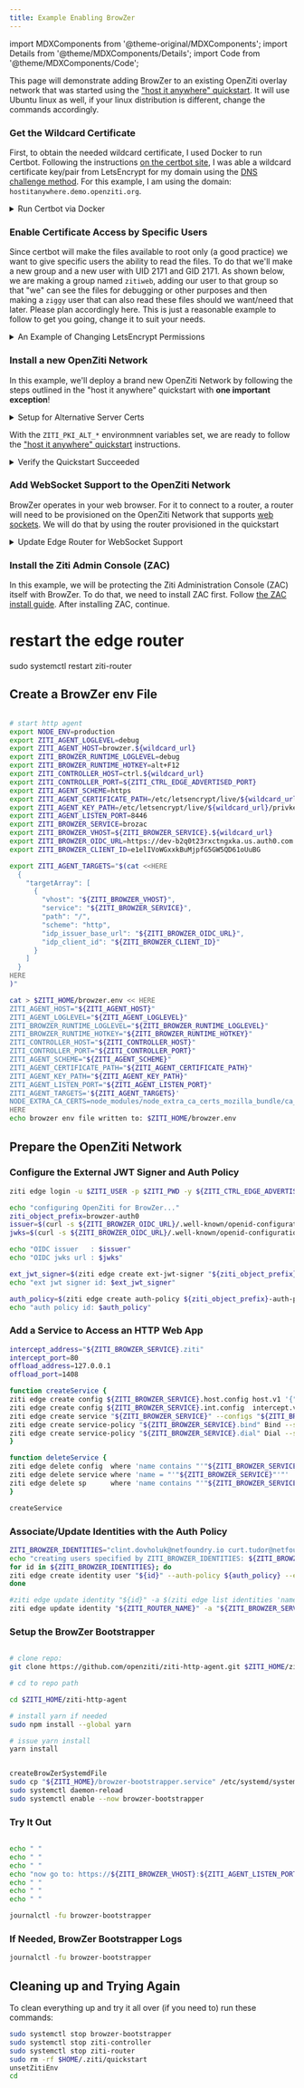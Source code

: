 ```yaml
---
title: Example Enabling BrowZer 
---
```

import MDXComponents from '@theme-original/MDXComponents';
import Details from '@theme/MDXComponents/Details';
import Code from '@theme/MDXComponents/Code';

This page will demonstrate adding BrowZer to an existing OpenZiti overlay network that was started using the
["host it anywhere" quickstart](../../../../learn/quickstarts/network/hosted.md). It will use Ubuntu linux as well, if
your linux distribution is different, change the commands accordingly.

### Get the Wildcard Certificate

First, to obtain the needed wildcard certificate, I used Docker to run Certbot. 
Following the instructions [on the certbot site](https://eff-certbot.readthedocs.io/en/stable/install.html),
I was able a wildcard certificate key/pair from LetsEncrypt for my domain using the
[DNS challenge method](https://letsencrypt.org/docs/challenge-types/#dns-01-challenge). For this example, I am using
the domain: `hostitanywhere.demo.openziti.org`.

<Details>
<summary>Run Certbot via Docker</summary>

```
wildcard_url="hostitanywhere.demo.openziti.org"
your_email="your.email@someserver.com"
sudo docker run -it --rm --name certbot \
  -v "/etc/letsencrypt:/etc/letsencrypt" \
  -v "/var/lib/letsencrypt:/var/lib/letsencrypt" \
  certbot/certbot certonly -d "*.${wildcard_url}" \
                  --manual \
                  --preferred-challenges dns \
                  --email "${your_email}" \
                  --agree-tos
```

</Details>



### Enable Certificate Access by Specific Users

Since certbot will make the files available to root only (a good practice) we want to give specific users the
ability to read the files.  To do that we'll make a new group and a new user with UID 2171 and GID 2171. As shown below,
we are making a group named `zitiweb`, adding our user to that group so that "we" can see the files for debugging or
other purposes and then making a `ziggy` user that can also read these files should we want/need that later. Please
plan accordingly here. This is just a reasonable example to follow to get you going, change it to suit your needs.

<Details>
<summary>An Example of Changing LetsEncrypt Permissions</summary>

```bash
sudo groupadd -g 2171 zitiweb
sudo useradd -u 2171 -s /bin/bash ziggy
sudo usermod -aG zitiweb ziggy
sudo usermod -aG zitiweb $USER
sudo chown -R root:zitiweb /etc/letsencrypt/
sudo chmod -R g+rx /etc/letsencrypt/
```

Log out of the shell and log back in again to gain access to the certs (notice we need to reset the wildcard_url):
```bash
wildcard_url="hostitanywhere.demo.openziti.org"
ls -l /etc/letsencrypt/live/${wildcard_url}/*
```

</Details>

### Install a new OpenZiti Network

In this example, we'll deploy a brand new OpenZiti Network by following the steps outlined in the "host it anywhere"
quickstart with __one important exception__! 

<Details>
<summary>Setup for Alternative Server Certs</summary>

Since we have just obtained some LetsEncrypt certificates, we'll enable OpenZiti with
[Alternative Server Certs](../../../../guides/alt-server-certs.md) __immediately__! To do that we'll set two new variables
introduced with v0.29.0. Notice that the `${wildcard_url}` variable needs to be set if it's not already set. Shown here
is the domain: `hostitanywhere.demo.openziti.org`:

```bash
wildcard_url="hostitanywhere.demo.openziti.org"
export ZITI_PKI_ALT_SERVER_CERT="/etc/letsencrypt/live/${wildcard_url}/fullchain.pem"
export ZITI_PKI_ALT_SERVER_KEY="/etc/letsencrypt/live/${wildcard_url}/privkey.pem"
```
</Details>

With the `ZITI_PKI_ALT_*` environmnent variables set, we are ready to follow the 
["host it anywhere" quickstart](../../../../learn/quickstarts/network/hosted.md) instructions.

<Details>
<summary>Verify the Quickstart Succeeded</summary>

After completing the quickstart, you should be able to access the controller at both the alternate server cert url. 
Notice there's no need for 'insecure' (-sk) curl mode!:
```bash
curl https://ctrl.${wildcard_url}:${ZITI_CTRL_EDGE_ADVERTISED_PORT}
```
and we should be able to curl to the non-alternative server url. Note for this we need to use `-sk` since this will
be the self-signed PKI endpoint:
```bash
curl -sk https://${ZITI_CTRL_EDGE_ADVERTISED_ADDRESS}:${ZITI_CTRL_EDGE_ADVERTISED_PORT}
```
</Details>

### Add WebSocket Support to the OpenZiti Network

BrowZer operates in your web browser. For it to connect to a router, a router will need to be provisioned on the OpenZiti
Network that supports [web sockets](https://en.wikipedia.org/wiki/WebSocket). We will do that by using the router
provisioned in the quickstart

<Details>
<summary>Update Edge Router for WebSocket Support</summary>

After completing the quickstart, you will have an edge router configuration file in the user's home directory.
Use your favorite editor, such as [`vim`](https://en.wikipedia.org/wiki/Vim_(text_editor)) to edit the file:

```bash
vi $ZITI_HOME/${ZITI_NETWORK}-edge-router.yaml
```

Locate the "binding" section, and add a section that looks like this. Make sure to change the `address` and `advertise`
fields accordingly:
```bash
  - binding: edge
    address: wss:0.0.0.0:8447
    options:
      advertise: ws.hostitanywhere.demo.openziti.org:8447
      connectTimeoutMs: 5000
      getSessionTimeout: 60
```

</Details>



### Install the Ziti Admin Console (ZAC)

In this example, we will be protecting the Ziti Administration Console (ZAC) itself with BrowZer. To do that, 
we need to install ZAC first. Follow [the ZAC install guide](../../../../learn/quickstarts/zac/index.md). 
After installing ZAC, continue.


# restart the edge router
sudo systemctl restart ziti-router

## Create a BrowZer env File

```bash

# start http agent
export NODE_ENV=production
export ZITI_AGENT_LOGLEVEL=debug
export ZITI_AGENT_HOST=browzer.${wildcard_url}
export ZITI_BROWZER_RUNTIME_LOGLEVEL=debug
export ZITI_BROWZER_RUNTIME_HOTKEY=alt+F12
export ZITI_CONTROLLER_HOST=ctrl.${wildcard_url}
export ZITI_CONTROLLER_PORT=${ZITI_CTRL_EDGE_ADVERTISED_PORT}
export ZITI_AGENT_SCHEME=https
export ZITI_AGENT_CERTIFICATE_PATH=/etc/letsencrypt/live/${wildcard_url}/fullchain.pem
export ZITI_AGENT_KEY_PATH=/etc/letsencrypt/live/${wildcard_url}/privkey.pem
export ZITI_AGENT_LISTEN_PORT=8446
export ZITI_BROWZER_SERVICE=brozac
export ZITI_BROWZER_VHOST=${ZITI_BROWZER_SERVICE}.${wildcard_url}
export ZITI_BROWZER_OIDC_URL=https://dev-b2q0t23rxctngxka.us.auth0.com
export ZITI_BROWZER_CLIENT_ID=e1elIVoWGxxkBuMjpfG5GW5QD61oUuBG

export ZITI_AGENT_TARGETS="$(cat <<HERE
  {
    "targetArray": [
      {
        "vhost": "${ZITI_BROWZER_VHOST}",
        "service": "${ZITI_BROWZER_SERVICE}",
        "path": "/",
        "scheme": "http",
        "idp_issuer_base_url": "${ZITI_BROWZER_OIDC_URL}",
        "idp_client_id": "${ZITI_BROWZER_CLIENT_ID}"
      }
    ]
  }
HERE
)"

cat > $ZITI_HOME/browzer.env << HERE
ZITI_AGENT_HOST="${ZITI_AGENT_HOST}"
ZITI_AGENT_LOGLEVEL="${ZITI_AGENT_LOGLEVEL}"
ZITI_BROWZER_RUNTIME_LOGLEVEL="${ZITI_BROWZER_RUNTIME_LOGLEVEL}"
ZITI_BROWZER_RUNTIME_HOTKEY="${ZITI_BROWZER_RUNTIME_HOTKEY}"
ZITI_CONTROLLER_HOST="${ZITI_CONTROLLER_HOST}"
ZITI_CONTROLLER_PORT="${ZITI_CONTROLLER_PORT}"
ZITI_AGENT_SCHEME="${ZITI_AGENT_SCHEME}"
ZITI_AGENT_CERTIFICATE_PATH="${ZITI_AGENT_CERTIFICATE_PATH}"
ZITI_AGENT_KEY_PATH="${ZITI_AGENT_KEY_PATH}"
ZITI_AGENT_LISTEN_PORT="${ZITI_AGENT_LISTEN_PORT}"
ZITI_AGENT_TARGETS='${ZITI_AGENT_TARGETS}'
NODE_EXTRA_CA_CERTS=node_modules/node_extra_ca_certs_mozilla_bundle/ca_bundle/ca_intermediate_root_bundle.pem
HERE
echo browzer env file written to: $ZITI_HOME/browzer.env
```

## Prepare the OpenZiti Network

### Configure the External JWT Signer and Auth Policy
```bash
ziti edge login -u $ZITI_USER -p $ZITI_PWD -y ${ZITI_CTRL_EDGE_ADVERTISED_ADDRESS}:${ZITI_CTRL_EDGE_ADVERTISED_PORT}

echo "configuring OpenZiti for BrowZer..."
ziti_object_prefix=browzer-auth0
issuer=$(curl -s ${ZITI_BROWZER_OIDC_URL}/.well-known/openid-configuration | jq -r .issuer)
jwks=$(curl -s ${ZITI_BROWZER_OIDC_URL}/.well-known/openid-configuration | jq -r .jwks_uri)

echo "OIDC issuer   : $issuer"
echo "OIDC jwks url : $jwks"

ext_jwt_signer=$(ziti edge create ext-jwt-signer "${ziti_object_prefix}-ext-jwt-signer" "${issuer}" --jwks-endpoint "${jwks}" --audience "${ZITI_BROWZER_CLIENT_ID}" --claims-property email)
echo "ext jwt signer id: $ext_jwt_signer"

auth_policy=$(ziti edge create auth-policy ${ziti_object_prefix}-auth-policy --primary-ext-jwt-allowed --primary-ext-jwt-allowed-signers ${ext_jwt_signer})
echo "auth policy id: $auth_policy"
```

### Add a Service to Access an HTTP Web App
```bash
intercept_address="${ZITI_BROWZER_SERVICE}.ziti"
intercept_port=80
offload_address=127.0.0.1
offload_port=1408

function createService {
ziti edge create config ${ZITI_BROWZER_SERVICE}.host.config host.v1 '{"protocol":"tcp", "address":"'"${offload_address}"'", "port":'${offload_port}'}'
ziti edge create config ${ZITI_BROWZER_SERVICE}.int.config  intercept.v1 '{"protocols":["tcp"],"addresses":["'"${intercept_address}"'"], "portRanges":[{"low":'${intercept_port}', "high":'${intercept_port}'}]}'
ziti edge create service "${ZITI_BROWZER_SERVICE}" --configs "${ZITI_BROWZER_SERVICE}.host.config","${ZITI_BROWZER_SERVICE}.int.config"
ziti edge create service-policy "${ZITI_BROWZER_SERVICE}.bind" Bind --service-roles "@${ZITI_BROWZER_SERVICE}" --identity-roles "#${ZITI_BROWZER_SERVICE}.binders"
ziti edge create service-policy "${ZITI_BROWZER_SERVICE}.dial" Dial --service-roles "@${ZITI_BROWZER_SERVICE}" --identity-roles "#${ZITI_BROWZER_SERVICE}.dialers"
}

function deleteService {
ziti edge delete config  where 'name contains "'"${ZITI_BROWZER_SERVICE}"'."'
ziti edge delete service where 'name = "'"${ZITI_BROWZER_SERVICE}"'"'
ziti edge delete sp      where 'name contains "'"${ZITI_BROWZER_SERVICE}"'."'
}

createService

```

### Associate/Update Identities with the Auth Policy

```bash
ZITI_BROWZER_IDENTITIES="clint.dovholuk@netfoundry.io curt.tudor@netfoundry.io"
echo "creating users specified by ZITI_BROWZER_IDENTITIES: ${ZITI_BROWZER_IDENTITIES}"
for id in ${ZITI_BROWZER_IDENTITIES}; do
ziti edge create identity user "${id}" --auth-policy ${auth_policy} --external-id "${id}" -a "${ZITI_BROWZER_SERVICE}.dialers"
done

#ziti edge update identity "${id}" -a $(ziti edge list identities 'name="'${id}'"' -j | jq -r '.data[].roleAttributes | map(. // "") | @csv'),"${ZITI_BROWZER_SERVICE}.dialers"
ziti edge update identity "${ZITI_ROUTER_NAME}" -a "${ZITI_BROWZER_SERVICE}.binders"

```

### Setup the BrowZer Bootstrapper

```bash

# clone repo:
git clone https://github.com/openziti/ziti-http-agent.git $ZITI_HOME/ziti-http-agent

# cd to repo path

cd $ZITI_HOME/ziti-http-agent

# install yarn if needed
sudo npm install --global yarn

# issue yarn install
yarn install


createBrowZerSystemdFile
sudo cp "${ZITI_HOME}/browzer-bootstrapper.service" /etc/systemd/system/browzer-bootstrapper.service
sudo systemctl daemon-reload
sudo systemctl enable --now browzer-bootstrapper


```

### Try It Out

```bash

echo " "
echo " "
echo " "
echo "now go to: https://${ZITI_BROWZER_VHOST}:${ZITI_AGENT_LISTEN_PORT} and see your ${ZITI_BROWZER_SERVICE}!"
echo " "
echo " "
echo " "

journalctl -fu browzer-bootstrapper

```


### If Needed, BrowZer Bootstrapper Logs

```bash
journalctl -fu browzer-bootstrapper
```


## Cleaning up and Trying Again

To clean everything up and try it all over (if you need to) run these commands:
```bash
sudo systemctl stop browzer-bootstrapper
sudo systemctl stop ziti-controller 
sudo systemctl stop ziti-router
sudo rm -rf $HOME/.ziti/quickstart
unsetZitiEnv
cd 
```

